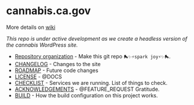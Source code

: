 # cannabis.ca.gov

More details on <a href="https://github.com/cagov/cannabis.ca.gov/wiki">wiki</a>

*This repo is under active development as we create a headless version of the cannabis WordPress site.*

* [Repository organization](_maintenance/STRUCTURE.md) - Make this git repo `🛼✨⚡️spark joy⚡️✨🛼`.
* [CHANGELOG](CHANGELOG.md) - Changes to the site
* [ROADMAP](ROADMAP.md) - Future code changes
* [LICENSE](LICENSE.md) - @DOCS
* [CHECKLIST](CHECKLIST.md) - Services we are running. List of things to check.
* [ACKNOWLEDGEMENTS](ACKNOWLEGMENTS.md) - @FEATURE_REQUEST Gratitude.
* [BUILD](BUILD.md) - How the build configuration on this project works.
